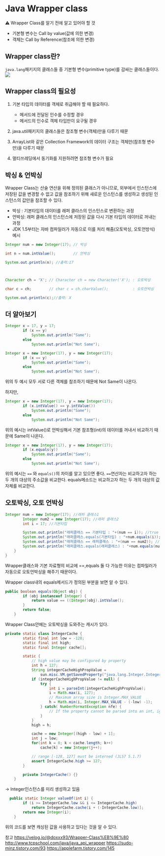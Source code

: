 # Java Wrapper class

⚠ Wrapper Class를 알기 전에 알고 있어야 할 것

- 기본형 변수는 Call by value(값에 의한 변경)
- 객체는 Call by Reference(참조에 의한 변경)

## Wrapper class란?

`java.lang`패키지의 클래스들 중 기본형 변수(primitive type)를 감싸는 클래스들이다.
![](https://i.imgur.com/I3ORLpL.png)

## Wrapper class의 필요성

1. 기본 타입의 데이터를 객체로 취급해야 할 때 필요하다.

   - 메서드에 전달된 인수를 수정할 경우
   - 메서드의 인수로 객체 타입만이 요구될 경우

2. java.util패키지의 클래스들은 참조형 변수(객체)만을 다루기 때문
3. ArrayList와 같은 Collection Framework의 데이터 구조는 객체만(참조형 변수만)을 다루기 때문
4. 멀티쓰레딩에서 동기화를 지원하려면 참조형 변수가 필요

## 박싱 & 언박싱

Wrapper Class는 산술 연산을 위해 정의된 클래스가 아니므로, 외부에서 인스턴스에 저장된 값을 변경할 수 없고 값을 참조하기 위해 새로운 인스턴스를 생성하고 생성된 인스턴스의 값만을 참조할 수 있다.

- 박싱 : 기본타입의 데이터를 래퍼 클라스의 인스턴스로 변환하는 과정
- 언박싱: 래퍼 클래스의 인스턴스에 저장된 값을 다시 기본 타입의 데이터로 꺼내는 과정
- JDK 1.5부터는 자바 컴파일러가 자동으로 이를 처리 해줌(오토박싱, 오토언방식)
  예시

```java
Integer num = new Integer(17); // 박싱

int n = num.intValue();        // 언박싱

System.out.println(n); //출력:17



Character ch = 'X'; // Character ch = new Character('X'); : 오토박싱

char c = ch;        // char c = ch.charValue();           : 오토언박싱

System.out.println(c);//출력: X
```

## 더 알아보기

```java
Integer x = 17, y = 17;
    	if (x == y)
			System.out.println("Same");
		else
			System.out.println("Not Same");
```

```java
Integer x = new Integer(17), y = new Integer(17);
    	if (x == y)
			System.out.println("Same");
		else
			System.out.println("Not Same");
```

위의 두 예시 모두 서로 다른 객체를 참조하기 때문에 Not Same이 나온다.

하지만,

```java
Integer x = new Integer(17), y = new Integer(17);
    	if (x.intValue() == y.intValue())
			System.out.println("Same");
		else
			System.out.println("Not Same");
```

위의 예시는 intValue()로 언박싱해서 기본 참조형(int)의 데이터를 꺼내서 비교하기 때문에 Same이 나온다.

```java
Integer x = new Integer(17), y = new Integer(17);
    	if (x.equals(y))
			System.out.println("Same");
		else
			System.out.println("Not Same");
```

위의 예시는 `==` 와 `equals()`의 차이를 알고 있으면 좋다.
`==`연산자는 비교하고자 하는 두 개의 대상의 주소값을 비교한다.
equals메소드는 비교하고자 하는 두 개의 대상의 값 자체를 비교한다.

## 오토박싱, 오토 언박싱

```java
Integer num = new Integer(17); //래퍼 클래스1
        Integer num2 = new Integer(17); //래퍼 클래스2
        int i = 17; //기본타입

        System.out.println("래퍼클래스 == 기본타입 : "+(num == i)); //true
        System.out.println("래퍼클래스.equals(기본타입) : "+num.equals(i)); //true
        System.out.println("래퍼클래스 == 래퍼클래스 : "+(num == num2)); //false
        System.out.println("래퍼클래스.equals(래퍼클래스) : "+num.equals(num2)); //true
    }
}
```

Wrapper클래스와 기본 자료형의 비교에 ==,equals 둘 다 가능한 이유는 컴파일러가 자동으로 오토언박싱을 해주기 때문이다.

Wrapper class내의 equals메서드가 정의된 부분을 보면 알 수 있다.

```java
public boolean equals(Object obj) {
        if (obj instanceof Integer) {
            return value == ((Integer)obj).intValue();
        }
        return false;
    }
```

Wrapper Class안에는 오토박싱을 도와주는 캐시가 있다.

```java
private static class IntegerCache {
        static final int low = -128;
        static final int high;
        static final Integer cache[];

        static {
            // high value may be configured by property
            int h = 127;
            String integerCacheHighPropValue =
                sun.misc.VM.getSavedProperty("java.lang.Integer.IntegerCache.high");
            if (integerCacheHighPropValue != null) {
                try {
                    int i = parseInt(integerCacheHighPropValue);
                    i = Math.max(i, 127);
                    // Maximum array size is Integer.MAX_VALUE
                    h = Math.min(i, Integer.MAX_VALUE - (-low) -1);
                } catch( NumberFormatException nfe) {
                    // If the property cannot be parsed into an int, ignore it.
                }
            }
            high = h;

            cache = new Integer[(high - low) + 1];
            int j = low;
            for(int k = 0; k < cache.length; k++)
                cache[k] = new Integer(j++);

            // range [-128, 127] must be interned (JLS7 5.1.7)
            assert IntegerCache.high >= 127;
        }

        private IntegerCache() {}
    }

```

-> Integer인스턴스를 미리 생성하고 있음

```java
  public static Integer valueOf(int i) {
        if (i >= IntegerCache.low && i <= IntegerCache.high)
            return IntegerCache.cache[i + (-IntegerCache.low)];
        return new Integer(i);
    }
```

위의 코드를 보면 캐싱된 값을 사용하고 있다는 것을 알 수 있다.

참고
https://velog.io/@doxxx93/Wrapper-Class%EB%9E%80
http://www.tcpschool.com/java/java_api_wrapper
https://sudo-minz.tistory.com/93
https://applefarm.tistory.com/145
